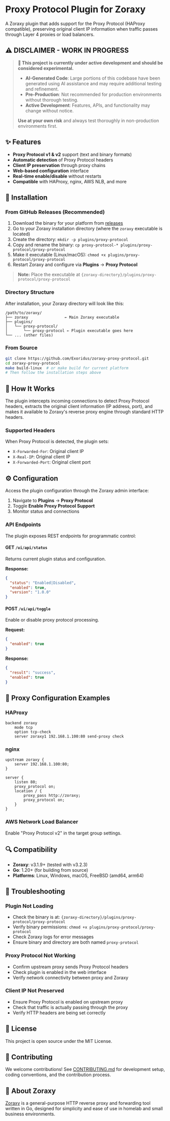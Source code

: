 # Proxy Protocol Plugin for Zoraxy

A Zoraxy plugin that adds support for the Proxy Protocol (HAProxy compatible), preserving original client IP information when traffic passes through Layer 4 proxies or load balancers.

## ⚠️ **DISCLAIMER - WORK IN PROGRESS**

> **🚧 This project is currently under active development and should be considered experimental.**
> 
> - **AI-Generated Code**: Large portions of this codebase have been generated using AI assistance and may require additional testing and refinement.
> - **Pre-Production**: Not recommended for production environments without thorough testing.
> - **Active Development**: Features, APIs, and functionality may change without notice.
> 
> **Use at your own risk** and always test thoroughly in non-production environments first.

## ✨ Features

- **Proxy Protocol v1 & v2** support (text and binary formats)
- **Automatic detection** of Proxy Protocol headers
- **Client IP preservation** through proxy chains
- **Web-based configuration** interface
- **Real-time enable/disable** without restarts
- **Compatible** with HAProxy, nginx, AWS NLB, and more

## 🚀 Installation

### From GitHub Releases (Recommended)

1. Download the binary for your platform from [releases](https://github.com/Exoridus/zoraxy-proxy-protocol/releases)
2. Go to your Zoraxy installation directory (where the `zoraxy` executable is located)
3. Create the directory: `mkdir -p plugins/proxy-protocol`
4. Copy and rename the binary: `cp proxy-protocol-* plugins/proxy-protocol/proxy-protocol`
5. Make it executable (Linux/macOS): `chmod +x plugins/proxy-protocol/proxy-protocol`
6. Restart Zoraxy and configure via **Plugins** → **Proxy Protocol**

> **Note:** Place the executable at `{zoraxy-directory}/plugins/proxy-protocol/proxy-protocol`

### Directory Structure

After installation, your Zoraxy directory will look like this:
```
/path/to/zoraxy/
├── zoraxy                ← Main Zoraxy executable
├── plugins/
│   └── proxy-protocol/
│       └── proxy-protocol ← Plugin executable goes here
└── ... (other files)
```

### From Source

```bash
git clone https://github.com/Exoridus/zoraxy-proxy-protocol.git
cd zoraxy-proxy-protocol
make build-linux  # or make build for current platform
# Then follow the installation steps above
```

## 📖 How It Works

The plugin intercepts incoming connections to detect Proxy Protocol headers, extracts the original client information (IP address, port), and makes it available to Zoraxy's reverse proxy engine through standard HTTP headers.

### Supported Headers

When Proxy Protocol is detected, the plugin sets:
- `X-Forwarded-For`: Original client IP
- `X-Real-IP`: Original client IP  
- `X-Forwarded-Port`: Original client port

## ⚙️ Configuration

Access the plugin configuration through the Zoraxy admin interface:

1. Navigate to **Plugins** → **Proxy Protocol**
2. Toggle **Enable Proxy Protocol Support**
3. Monitor status and connections

### API Endpoints

The plugin exposes REST endpoints for programmatic control:

#### GET `/ui/api/status`
Returns current plugin status and configuration.

**Response:**
```json
{
  "status": "Enabled|Disabled",
  "enabled": true,
  "version": "1.0.0"
}
```

#### POST `/ui/api/toggle`
Enable or disable proxy protocol processing.

**Request:**
```json
{
  "enabled": true
}
```

**Response:**
```json
{
  "result": "success",
  "enabled": true
}
```

## 🔧 Proxy Configuration Examples

### HAProxy
```haproxy
backend zoraxy
    mode tcp
    option tcp-check
    server zoraxy1 192.168.1.100:80 send-proxy check
```

### nginx
```nginx
upstream zoraxy {
    server 192.168.1.100:80;
}

server {
    listen 80;
    proxy_protocol on;
    location / {
        proxy_pass http://zoraxy;
        proxy_protocol on;
    }
}
```

### AWS Network Load Balancer
Enable "Proxy Protocol v2" in the target group settings.

## 🔍 Compatibility

- **Zoraxy**: v3.1.9+ (tested with v3.2.3)
- **Go**: 1.20+ (for building from source)
- **Platforms**: Linux, Windows, macOS, FreeBSD (amd64, arm64)

## 🐛 Troubleshooting

### Plugin Not Loading
- Check the binary is at: `{zoraxy-directory}/plugins/proxy-protocol/proxy-protocol`
- Verify binary permissions: `chmod +x plugins/proxy-protocol/proxy-protocol`
- Check Zoraxy logs for error messages
- Ensure binary and directory are both named `proxy-protocol`

### Proxy Protocol Not Working
- Confirm upstream proxy sends Proxy Protocol headers
- Check plugin is enabled in the web interface
- Verify network connectivity between proxy and Zoraxy

### Client IP Not Preserved
- Ensure Proxy Protocol is enabled on upstream proxy
- Check that traffic is actually passing through the proxy
- Verify HTTP headers are being set correctly

## 📄 License

This project is open source under the MIT License.

## 🤝 Contributing

We welcome contributions! See [CONTRIBUTING.md](CONTRIBUTING.md) for development setup, coding conventions, and the contribution process.

## 🎯 About Zoraxy

[Zoraxy](https://github.com/tobychui/zoraxy) is a general-purpose HTTP reverse proxy and forwarding tool written in Go, designed for simplicity and ease of use in homelab and small business environments.

